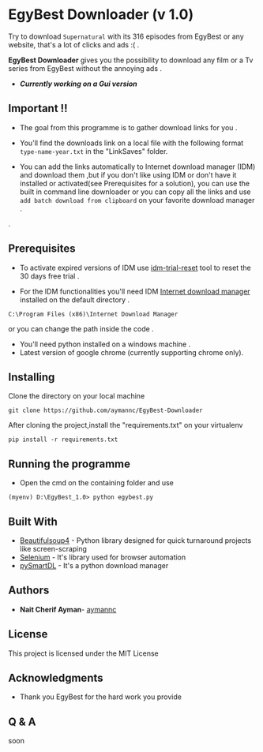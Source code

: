 # EgyBest Downloader (v 1.0)
Try to download `Supernatural` with its 316 episodes from EgyBest or any website, that's a lot of clicks and ads :( .

**EgyBest Downloader** gives you the possibility to download any film or a Tv series from 
EgyBest without the annoying ads .
* ***Currently working on a Gui version*** 

## Important !!
* The goal from this programme is to gather download links for you .
* You'll find the downloads link on a local file with the following format `type-name-year.txt`  in the "LinkSaves" folder.

* You can add the links automatically to Internet download manager (IDM) and download them ,but if you don't like using 
IDM or don't have it installed or activated(see Prerequisites for a solution),
you can use the built in command line downloader or you can copy all the links and use `add batch download from clipboard` 
on your favorite download manager .

.
## Prerequisites
* To activate expired versions of IDM use [idm-trial-reset](https://github.com/J2TeaM/idm-trial-reset/releases/tag/v1.0.0) 
tool to reset the 30 days free trial .

* For the IDM functionalities you'll need IDM [Internet download manager](https://www.internetdownloadmanager.com/download.html)
 installed on the default directory .
```
C:\Program Files (x86)\Internet Download Manager
 ```
 or you can change the path inside the code .

* You'll need python installed on a windows machine .
* Latest version of google chrome (currently supporting chrome only).

## Installing

Clone the directory on your local machine  
```
git clone https://github.com/aymannc/EgyBest-Downloader
 ```
After cloning the project,install the "requirements.txt" on your virtualenv

```
pip install -r requirements.txt
```
## Running the programme
* Open the cmd on the containing folder and use 
```
(myenv) D:\EgyBest_1.0> python egybest.py
```
## Built With

* [Beautifulsoup4](https://www.crummy.com/software/BeautifulSoup/) - Python library designed for quick turnaround projects like screen-scraping
* [Selenium](https://selenium.dev/) - It's library used for browser automation
* [pySmartDL](https://github.com/iTaybb/pySmartDL) - It's a python download manager

## Authors

* **Nait Cherif Ayman**- [aymannc](https://github.com/aymannc)

## License

This project is licensed under the MIT License 

## Acknowledgments

* Thank you EgyBest for the hard work you provide

## Q & A

soon
